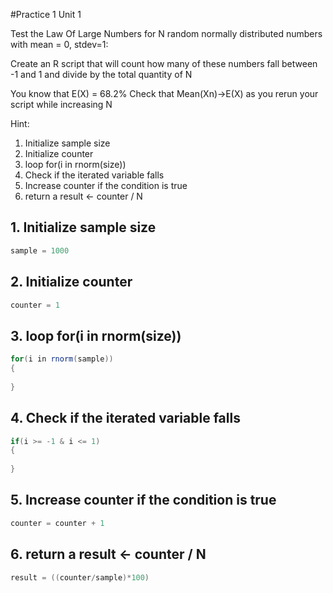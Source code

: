 #Practice 1 Unit 1

Test the Law Of Large Numbers for N random normally distributed numbers with mean = 0, stdev=1:

Create an R script that will count how many of these numbers fall between -1 and 1 and divide
by the total quantity of N

You know that E(X) = 68.2%
Check that Mean(Xn)->E(X) as you rerun your script while increasing N

Hint:
1. Initialize sample size
2. Initialize counter
3. loop for(i in rnorm(size))
4. Check if the iterated variable falls
5. Increase counter if the condition is true
6. return a result <- counter / N

## 1. Initialize sample size
``` scala 
sample = 1000
```

## 2. Initialize counter
``` scala
counter = 1
```

## 3. loop for(i in rnorm(size))
``` scala
for(i in rnorm(sample))
{ 
 
}
```

## 4. Check if the iterated variable falls
``` scala
if(i >= -1 & i <= 1)   
{
  
}
```

## 5. Increase counter if the condition is true
``` scala
counter = counter + 1
```

## 6. return a result <- counter / N
``` scala
result = ((counter/sample)*100)
```